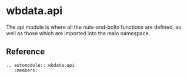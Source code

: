 # wbdata.api

The api module is where all the nuts-and-bolts functions are defined, as well as
those which are imported into the main namespace.

## Reference

``` eval_rst
.. automodule:: wbdata.api
   :members:
```
